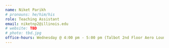 ```yaml
---
name: Niket Parikh
# pronouns: he/him/his
role: Teaching Assistant
email: niketnp2@illinois.edu
# website: TBD
# photo: tbd.jpg
office-hours: Wednesday @ 4:00 pm - 5:00 pm (Talbot 2nd Floor Aero Lounge)
---
```

